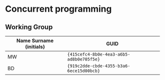 # Concurrent programming

## Working Group

| Name Surname (initials) | GUID                                     |
| ----------------------- | ---------------------------------------- |
| MW                      | `{415cefc4-8b0e-4ea3-a6b5-ad8b0e705f5e}` |
| BD                      | `{919c2dde-cbde-4355-b3a6-6ece15d00bcb}` |
